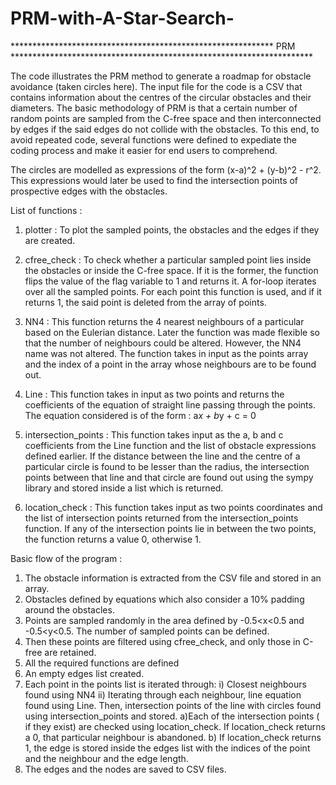 # PRM-with-A-Star-Search-

************************************************************ PRM *********************************************************************

The code illustrates the PRM method to generate a roadmap for obstacle avoidance (taken circles here). The input file for the code is a CSV
that contains information about the centres of the circular obstacles and their diameters. The basic methodology of PRM is that a certain number of 
random points are sampled from the C-free space and then interconnected by edges if the said edges do not collide with the obstacles. 
To this end, to avoid repeated code, several functions were defined to expediate the coding process and make it easier for end users to 
comprehend. 

The circles are modelled as expressions of the form (x-a)^2 + (y-b)^2 - r^2. This expressions would later be used to find the intersection points
of prospective edges with the obstacles. 

List of functions :

1) plotter : To plot the sampled points, the obstacles and the edges if they are created. 

2) cfree_check : To check whether a particular sampled point lies inside the obstacles or inside the C-free space. If it is the former, the 
function flips the value of the flag variable to 1 and returns it. A for-loop iterates over all the sampled points. For each point this 
function is used, and if it returns 1, the said point is deleted from the array of points. 

3) NN4 : This function returns the 4 nearest neighbours of a particular based on the Eulerian distance. Later the function was made flexible so
that the number of neighbours could be altered. However, the NN4 name was not altered. The function takes in input as the points array and the 
index of a point in the array whose neighbours are to be found out. 

4) Line : This function takes in input as two points and returns the coefficients of the equation of straight line passing through the points. 
The equation considered is of the form : a*x + b*y + c = 0

5) intersection_points : This function takes input as the a, b and c coefficients from the Line function and the list of obstacle expressions defined
earlier. If the distance between the line and the centre of a particular circle is found to be lesser than the radius, the intersection points between that line
and that circle are found out using the sympy library and stored inside a list which is returned. 

6) location_check : This function takes input as two points coordinates and the list of intersection points returned from the intersection_points function. 
If any of the intersection points lie in between the two points, the function returns a value 0, otherwise 1. 


Basic flow of the program :

1) The obstacle information is extracted from the CSV file and stored in an array. 
2) Obstacles defined by equations which also consider a 10% padding around the obstacles. 
3) Points are sampled randomly in the area defined by -0.5<x<0.5 and -0.5<y<0.5.  The number of sampled points can be defined. 
4) Then these points are filtered using cfree_check, and only those in C-free are retained. 
5) All the required functions are defined
6) An empty edges list created. 
7) Each point in the points list is iterated through:
	i) Closest neighbours found using NN4
	ii) Iterating through each neighbour, line equation found using Line. Then, intersection points of the line with circles found using intersection_points and stored. 
		a)Each of the intersection points ( if they exist) are checked using location_check. If location_check returns a 0, that particular neighbour is abandoned. 
		b) If location_check returns 1, the edge is stored inside the edges list with the indices of the point and the neighbour and the edge length. 
8) The edges and the nodes are saved to CSV files. 


